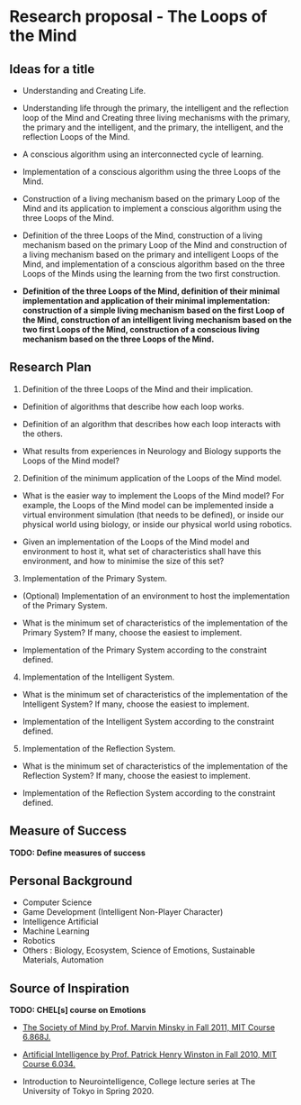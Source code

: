 # Research proposal - The Loops of the Mind

## Ideas for a title

* Understanding and Creating Life.

* Understanding life through the primary, the intelligent and the reflection loop of the Mind and Creating three living mechanisms with the primary, the primary and the intelligent, and the primary, the intelligent, and the reflection Loops of the Mind.

* A conscious algorithm using an interconnected cycle of learning.

* Implementation of a conscious algorithm using the three Loops of the Mind.

* Construction of a living mechanism based on the primary Loop of the Mind and its application to implement a conscious algorithm using the three Loops of the Mind.

* Definition of the three Loops of the Mind, construction of a living mechanism based on the primary Loop of the Mind and construction of a living mechanism based on the primary and intelligent Loops of the Mind, and implementation of a conscious algorithm based on the three Loops of the Minds using the learning from the two first construction.

* **Definition of the three Loops of the Mind, definition of their minimal implementation and application of their minimal implementation: construction of a simple living mechanism based on the first Loop of the Mind, construction of an intelligent living mechanism based on the two first Loops of the Mind, construction of a conscious living mechanism based on the three Loops of the Mind.**


## Research Plan
1. Definition of the three Loops of the Mind and their implication.

 * Definition of algorithms that describe how each loop works.

 * Definition of an algorithm that describes how each loop interacts with the others.
 * What results from experiences in Neurology and Biology supports the Loops of the Mind model?

2. Definition of the minimum application of the Loops of the Mind model.

  * What is the easier way to implement the Loops of the Mind model? For example, the Loops of the Mind model can be implemented inside a virtual environment simulation (that needs to be defined), or inside our physical world using biology, or inside our physical world using robotics.

  * Given an implementation of the Loops of the Mind model and environment to host it, what set of characteristics shall have this environment, and how to minimise the size of this set?

3. Implementation of the Primary System.

  * (Optional) Implementation of an environment to host the implementation of the Primary System.

  * What is the minimum set of characteristics of the implementation of the Primary System? If many, choose the easiest to implement.

  * Implementation of the Primary System according to the constraint defined.

4. Implementation of the Intelligent System.

  * What is the minimum set of characteristics of the implementation of the Intelligent System? If many, choose the easiest to implement.

  * Implementation of the Intelligent System according to the constraint defined.

5. Implementation of the Reflection System.

  * What is the minimum set of characteristics of the implementation of the Reflection System? If many, choose the easiest to implement.

  * Implementation of the Reflection System according to the constraint defined.

## Measure of Success

**TODO: Define measures of success**

## Personal Background

* Computer Science
* Game Development (Intelligent Non-Player Character)
* Intelligence Artificial
* Machine Learning
* Robotics
* Others : Biology, Ecosystem, Science of Emotions, Sustainable Materials, Automation

## Source of Inspiration

**TODO: CHEL[s] course on Emotions**

* [The Society of Mind by Prof. Marvin Minsky in Fall 2011, MIT Course 6.868J.](https://ocw.mit.edu/courses/electrical-engineering-and-computer-science/6-868j-the-society-of-mind-fall-2011/index.htm)

* [Artificial Intelligence by Prof. Patrick Henry Winston in Fall 2010, MIT Course 6.034.](https://ocw.mit.edu/courses/electrical-engineering-and-computer-science/6-034-artificial-intelligence-fall-2010/index.htm)

* Introduction to Neurointelligence, College lecture series at The University of Tokyo in Spring 2020.
